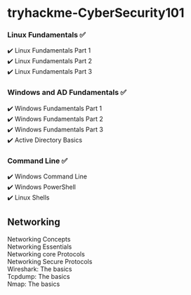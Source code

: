 # tryhackme-CyberSecurity101

### Linux Fundamentals ✅  
✔️ Linux Fundamentals Part 1  
✔️ Linux Fundamentals Part 2  
✔️ Linux Fundamentals Part 3  

### Windows and AD Fundamentals ✅  
✔️ Windows Fundamentals Part 1  
✔️ Windows Fundamentals Part 2  
✔️ Windows Fundamentals Part 3  
✔️ Active Directory Basics  

### Command Line ✅  
✔️ Windows Command Line  
✔️ Windows PowerShell  
✔️ Linux Shells  

## Networking  
Networking Concepts  
Networking Essentials  
Networking core Protocols  
Networking Secure Protocols  
Wireshark: The basics  
Tcpdump: The basics  
Nmap: The basics  
